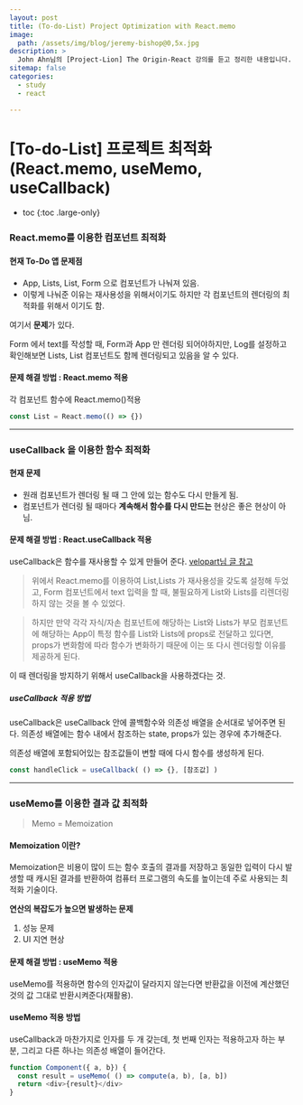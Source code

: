 ```yaml
---
layout: post
title: (To-do-List) Project Optimization with React.memo
image:
  path: /assets/img/blog/jeremy-bishop@0,5x.jpg
description: >
  John Ahn님의 [Project-Lion] The Origin-React 강의를 듣고 정리한 내용입니다.
sitemap: false
categories:
  - study
  - react

---
```

# [To-do-List] 프로젝트 최적화 (React.memo, useMemo, useCallback)

* toc
{:toc .large-only}

### React.memo를 이용한 컴포넌트 최적화

#### 현재 To-Do 앱 문제점
* App, Lists, List, Form 으로 컴포넌트가 나눠져 있음.
* 이렇게 나눠준 이유는 재사용성을 위해서이기도 하지만 각 컴포넌트의 렌더링의 최적화를 위해서 이기도 함.

여기서 **문제**가 있다.

Form 에서 text를 작성할 때, Form과 App 만 렌더링 되어야하지만, Log를 설정하고 확인해보면 Lists, List 컴포넌트도 함께 렌더링되고 있음을 알 수 있다.

#### 문제 해결 방법 : React.memo 적용
각 컴포넌트 함수에 React.memo()적용

```javascript
const List = React.memo(() => {})
```

---

### useCallback 을 이용한 함수 최적화

#### 현재 문제
* 원래 컴포넌트가 렌더링 될 때 그 안에 있는 함수도 다시 만들게 됨.
* 컴포넌트가 렌더링 될 때마다 **계속해서 함수를 다시 만드는** 현상은 좋은 현상이 아님.

#### 문제 해결 방법 : React.useCallback 적용
useCallback은 함수를 재사용할 수 있게 만들어 준다.
[velopart님 글 참고](https://react.vlpt.us/basic/18-useCallback.html)

>위에서 React.memo를 이용하여 List,Lists 가 재사용성을 갖도록 설정해 두었고, Form 컴포넌트에서 text 입력을 할 때, 불필요하게 List와 Lists를 리렌더링 하지 않는 것을 볼 수 있었다.

>하지만 만약 각각 자식/자손 컴포넌트에 해당하는 List와 Lists가 부모 컴포넌트에 해당하는 App이 특정 함수를 List와 Lists에 props로 전달하고 있다면, props가 변화함에 따라 함수가 변화하기 때문에 이는 또 다시 렌더링할 이유를 제공하게 된다.

이 때 렌더링을 방지하기 위해서 useCallback을 사용하겠다는 것.


##### useCallback 적용 방법
useCallback은 useCallback 안에 콜백함수와 의존성 배열을 순서대로 넣어주면 된다.
의존성 배열에는 함수 내에서 참조하는 state, props가 있는 경우에 추가해준다.

의존성 배열에 포함되어있는 참조값들이 변할 때에 다시 함수를 생성하게 된다.
```javascript
const handleClick = useCallback( () => {}, [참조값] )
```
---

### useMemo를 이용한 결과 값 최적화

> Memo = Memoization

#### Memoization 이란?
Memoization은 비용이 많이 드는 함수 호출의 결과를 저장하고 동일한 입력이 다시 발생할 때 캐시된 결과를 반환하여 컴퓨터 프로그램의 속도를 높이는데 주로 사용되는 최적화 기술이다.

**연산의 복잡도가 높으면 발생하는 문제**
1. 성능 문제
2. UI 지연 현상

#### 문제 해결 방법 : useMemo 적용
useMemo를 적용하면 함수의 인자값이 달라지지 않는다면 반환값을 이전에 계산했던 것의 값 그대로 반환시켜준다(재활용).

#### useMemo 적용 방법
useCallback과 마찬가지로 인자를 두 개 갖는데, 첫 번째 인자는 적용하고자 하는 부분, 그리고 다른 하나는 의존성 배열이 들어간다.
```javascript
function Component({ a, b}) {
  const result = useMemo( () => compute(a, b), [a, b])
  return <div>{result}</div>
}
```
